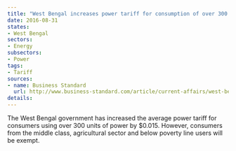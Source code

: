 ```yaml
---
title: "West Bengal increases power tariff for consumption of over 300 units"
date: 2016-08-31
states:
- West Bengal
sectors:
- Energy
subsectors:
- Power
tags:
- Tariff
sources:
- name: Business Standard
  url: http://www.business-standard.com/article/current-affairs/west-bengal-govt-spares-bpl-agri-and-middleclass-from-tariff-hike-116082500764_1.html
details:
---
```


The West Bengal government has increased the average power tariff for consumers using over 300 units of power by $0.015. However, consumers from the middle class, agricultural sector and below poverty line users will be exempt.
